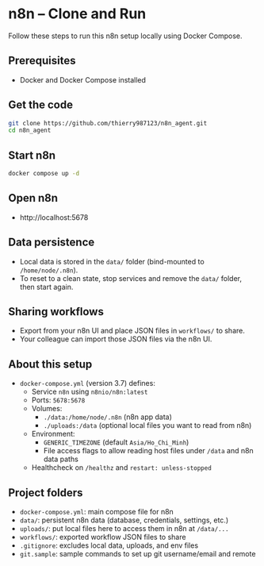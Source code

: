 # n8n – Clone and Run

Follow these steps to run this n8n setup locally using Docker Compose.

## Prerequisites
- Docker and Docker Compose installed

## Get the code
```bash
git clone https://github.com/thierry987123/n8n_agent.git
cd n8n_agent
```

## Start n8n
```bash
docker compose up -d
```

## Open n8n
- http://localhost:5678

## Data persistence
- Local data is stored in the `data/` folder (bind-mounted to `/home/node/.n8n`).
- To reset to a clean state, stop services and remove the `data/` folder, then start again.

## Sharing workflows
- Export from your n8n UI and place JSON files in `workflows/` to share.
- Your colleague can import those JSON files via the n8n UI.

## About this setup
- `docker-compose.yml` (version 3.7) defines:
  - Service `n8n` using `n8nio/n8n:latest`
  - Ports: `5678:5678`
  - Volumes:
    - `./data:/home/node/.n8n` (n8n app data)
    - `./uploads:/data` (optional local files you want to read from n8n)
  - Environment:
    - `GENERIC_TIMEZONE` (default `Asia/Ho_Chi_Minh`)
    - File access flags to allow reading host files under `/data` and n8n data paths
  - Healthcheck on `/healthz` and `restart: unless-stopped`

## Project folders
- `docker-compose.yml`: main compose file for n8n
- `data/`: persistent n8n data (database, credentials, settings, etc.)
- `uploads/`: put local files here to access them in n8n at `/data/...`
- `workflows/`: exported workflow JSON files to share
- `.gitignore`: excludes local data, uploads, and env files
- `git.sample`: sample commands to set up git username/email and remote
